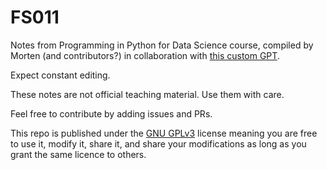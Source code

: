 # FS011
Notes from Programming in Python for Data Science course, compiled by Morten (and contributors?) in collaboration with [this custom GPT](https://chat.openai.com/g/g-R2DHFc0v6-python-for-data-science-101).

Expect constant editing.

These notes are not official teaching material. Use them with care. 

Feel free to contribute by adding issues and PRs. 

This repo is published under the [GNU GPLv3](https://choosealicense.com/licenses/gpl-3.0/#) license meaning you are free to use it, modify it, share it, and share your modifications as long as you grant the same licence to others.

